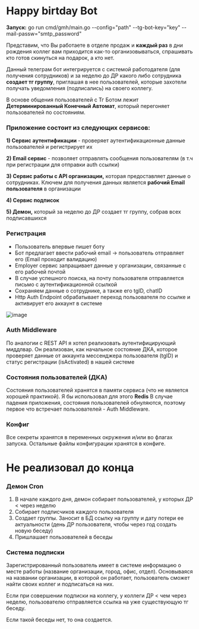 # Happy birtday Bot

**Запуск:** go run cmd/gmh/main.go --config="path" --tg-bot-key="key" --mail-passw="smtp_password"

Представим, что Вы работаете в отделе продаж и **каждый раз** в дни рождения коллег вам приходится как-то организовываться, спрашивать кто готов скинуться на подарок, а кто нет.

Данный телеграм бот интегрируется с системой работодателя (для получения сотрудников) и за неделю до ДР какого либо сотрудника **создает тг группу**, приглашая в нее пользователей, которые захотели получать уведомления (подписались) на своего коллегу.

В основе общения пользователей с Тг Ботом лежит **Детерминированный Конечный Автомат**, который перегоняет пользователей по состояниям.


### Приложение состоит из следующих сервисов:

**1) Сервис аутентификации** - проверяет аутентификационные данные пользователей и регистрирует их

**2) Email сервис** - позволяет отправлять сообщения пользователям (в т.ч при регистрации для отправки auth ссылки)

**3) Сервис работы с API организации,** которая предоставляет данные о сотрудниках. Ключем для получения данных является **рабочий Email пользователя** в организации

**4) Сервис подписок**

**5) Демон,** который за неделю до ДР создает тг группу, собрав всех подписавшихся


### Регистрация

- Пользователь впервые пишет боту
- Бот предлагает ввести рабочий email -> пользователь отправляет его (Email проходит валидацию)
- Employer сервис запращивает данные у организации, связанные с его рабочей почтой
- В случае успешного поиска, на почту пользователя отправляется письмо с аутентификационной ссылкой
- Сохраняем данные о сотруднике, а также его tgID, chatID
- Http Auth Endpoint обрабатывает переход пользователя по ссылке и активирует его аккаунт в системе

![image](https://github.com/arxonic/happy-birthday-bot/assets/115946622/3f4bab4a-867d-4398-aafa-07a7e9877772)


### Auth Middleware

По аналогии с REST API я хотел реализовать аутентифицирующий миддлвар. Он реализован, как начальное состояние ДКА, которое проверяет данные от аккаунта мессенджера пользователя (tgID) и статус регистрации (isActivated) в нашей системе


### Состояния пользователей (ДКА)

Состояния пользователей хранятся в памяти сервиса (что не является хорошей практикой). Я бы использовал для этого **Redis**
В случае падения приложения, состояния пользователей обнуляются, поэтому первое что встречает пользователей - Auth Middleware.


### Конфиг

Все секреты хранятся в переменных окружения и/или во флагах запуска. Остальные файлы конфигурации хранятся в конфиге.


# Не реализовал до конца


### Демон Cron

1) В начале каждого дня, демон собирает пользователей, у которых ДР < через неделю
2) Собирает подписчиков каждого пользователя
3) Создает группы. Заносит в БД ссылку на группу и дату потери ее актуальности (день ДР пользователя, чтобы через год создать новую беседу)
4) Пришлашает пользователей в беседы

### Система подписки

Зарегистрированный пользователь имеет в системе информацию о месте работы (название организации, город, офис, отдел). Основываяся на названии организации, в которой он работает, пользователь сможет найти своих коллег и подписаться на них.

Если при совершении подписки на коллегу, у коллеги ДР < чем через неделю, пользователю отправляется ссылка на уже существующую тг беседу. 

Если такой беседы нет, то она создается.

